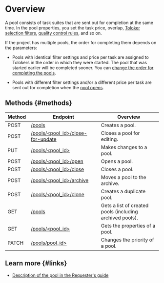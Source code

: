 # Overview

A pool consists of task suites that are sent out for completion at the same time. In the pool properties, you set the task price, overlap, [Toloker selection filters](filters.md), [quality control rules](quality_control.md), and so on.

If the project has multiple pools, the order for completing them depends on the parameters:

- Pools with identical filter settings and price per task are assigned to Tolokers in the order in which they were started. The pool that was started earlier will be completed sooner. You can [change the order for completing the pools](create-pool.md#priority).

- Pools with different filter settings and/or a different price per task are sent out for completion when the [pool opens](open-pool.md).

## Methods {#methods}

Method | Endpoint | Overview
----- | ----- | -----
POST | [/pools](create-pool.md) | Creates a pool.
POST | [/pools/<pool_id>/close-for-update](close-pool-for-update.md) | Closes a pool for editing.
PUT | [/pools/<pool_id>](edit-pool.md) | Makes changes to a pool.
POST | [/pools/<pool_id>/open](open-pool.md) | Opens a pool.
POST | [/pools/<pool_id>/close](close-pool.md) | Closes a pool.
POST | [/pools/<pool_id>/archive](archive-pool.md) | Moves a pool to the archive.
POST | [/pools/<pool_id>/clone](clone-pool.md) | Creates a duplicate pool.
GET | [/pools](get-pool-list.md) | Gets a list of created pools (including archived pools).
GET | [/pools/<pool_id>](get-pool.md) | Gets the properties of a pool.
PATCH | [/pools/pool_id>](set-priority-pool.md) | Changes the priority of a pool.

## Learn more {#links}

- [Description of the pool in the Requester's guide](https://toloka.ai/docs/guide/concepts/pool-main.html)